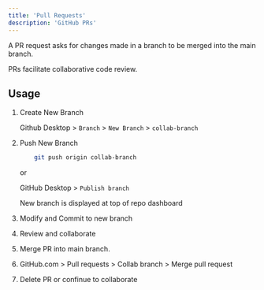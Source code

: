 ```yaml
---
title: 'Pull Requests'
description: 'GitHub PRs'
---
```


A PR request asks for changes made in a branch to be merged into the main branch.

PRs facilitate collaborative code review.

## Usage

1. Create New Branch

    Github Desktop > `Branch` > `New Branch` > `collab-branch`

2. Push New Branch

    ```bash
        git push origin collab-branch
    ```

    or

    GitHub Desktop > `Publish branch`

    New branch is displayed at top of repo dashboard

3. Modify and Commit to new branch
4. Review and collaborate
5. Merge PR into main branch.
6. GitHub.com > Pull requests > Collab branch > Merge pull request
7. Delete PR or confinue to collaborate
